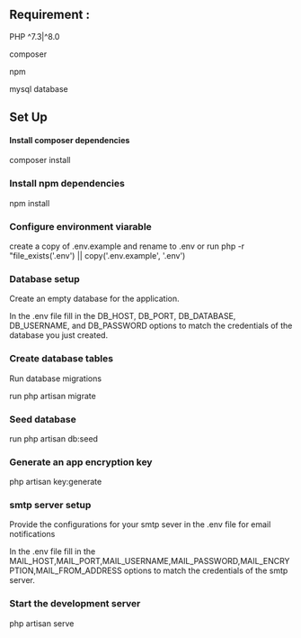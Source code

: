 ## Requirement :

PHP ^7.3|^8.0

composer

npm

mysql database

## Set Up

#### Install composer dependencies

composer install

### Install npm dependencies

npm install

### Configure environment viarable

create a copy of .env.example and rename to .env
or
run php -r "file_exists('.env') || copy('.env.example', '.env')

### Database setup

Create an empty database for the application.

In the .env file fill in the DB_HOST, DB_PORT, DB_DATABASE, DB_USERNAME, and DB_PASSWORD options to match the credentials of the database you just created.

### Create database tables

Run database migrations

run php artisan migrate

### Seed database

run php artisan db:seed

### Generate an app encryption key

php artisan key:generate

### smtp server setup

Provide the configurations for your smtp sever in the .env file for email notifications

In the .env file fill in the MAIL_HOST,MAIL_PORT,MAIL_USERNAME,MAIL_PASSWORD,MAIL_ENCRYPTION,MAIL_FROM_ADDRESS options to match the credentials of the smtp server.

### Start the development server

php artisan serve